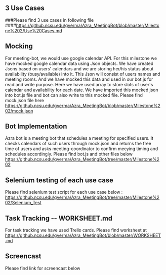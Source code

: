 

## 3 Use Cases

###Please find 3 use cases in following file
####https://github.ncsu.edu/gverma/Azra_MeetingBot/blob/master/Milestone%202/Use%20Cases.md

## Mocking

  For meeting-bot, we would use google calendar API. For this milestone we have mocked google calendar data using Json objects. We have created Jsons based on users' calendars and we are storing her/his status about availability (busy/available) into it. This Json will consist of users names and meeting rooms. And we have mocked this data and used in our bot.js for read and write purpose. Here we have used array to store slots of user's calendar and availability for each date. We have imported this mocked json into bot.js file and bot can also write to this mocked file.
  Please find mock.json file here 
  https://github.ncsu.edu/gverma/Azra_MeetingBot/blob/master/Milestone%202/mock.json
  
## Bot Implementation

  Azra bot is a meeting bot that schedules a meeting for specified users. It checks calendars of such users through mock.json and returns the free time of users and asks meeting-coordinator to confirm meeying timing and schedules accordingly.
  Please find bot.js and other files below 
  https://github.ncsu.edu/gverma/Azra_MeetingBot/tree/master/Milestone%202
  

## Selenium testing of each use case

  Please find selenium test script for each use case below :
	https://github.ncsu.edu/gverma/Azra_MeetingBot/tree/master/Milestone%202/Selenium_Test  
  
## Task Tracking -- WORKSHEET.md

  For task tracking we have used Trello cards.
  Please find worksheet at https://github.ncsu.edu/gverma/Azra_MeetingBot/blob/master/WORKSHEET.md
  
## Screencast

  Please find link for screencast below
